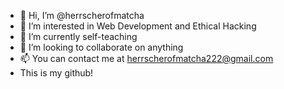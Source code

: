 - 👋 Hi, I’m @herrscherofmatcha
- 👀 I’m interested in Web Development and Ethical Hacking
- 🌱 I’m currently self-teaching
- 💞️ I’m looking to collaborate on anything
- 📫 You can contact me at herrscherofmatcha222@gmail.com
- This is my github!

<!---
herrscherofmatcha/herrscherofmatcha is a ✨ special ✨ repository because its `README.md` (this file) appears on your GitHub profile.
You can click the Preview link to take a look at your changes.
--->
